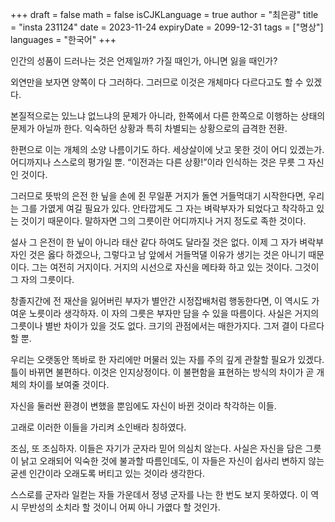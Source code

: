 +++
draft = false
math = false
isCJKLanguage = true
author = "최은광"
title = "insta 231124"
date = 2023-11-24
expiryDate = 2099-12-31
tags = ["명상"]
languages = "한국어"
+++

인간의 성품이 드러나는 것은 언제일까? 가질 때인가, 아니면 잃을 때인가?

외연만을 보자면 양쪽이 다 그러하다. 그러므로 이것은 개체마다 다르다고도 할 수 있겠다.

본질적으로는 있느냐 없느냐의 문제가 아니라, 한쪽에서 다른 한쪽으로 이행하는 상태의 문제가 아닐까 한다. 익숙하던 상황과 특히 차별되는 상황으로의 급격한 전환.

한편으로 이는 개체의 소양 나름이기도 하다. 세상살이에 낫고 못한 것이 어디 있겠는가. 어디까지나 스스로의 평가일 뿐. “이전과는 다른 상황!”이라 인식하는 것은 무릇 그 자신인 것이다. 

그러므로 뜻밖의 은전 한 닢을 손에 쥔 무일푼 거지가 돌연 거들먹대기 시작한다면, 우리는 그를 가엾게 여길 필요가 있다. 안타깝게도 그 자는 벼락부자가 되었다고 착각하고 있는 것이기 때문이다. 말하자면 그의 그릇이란 어디까지나 거지 정도로 족한 것이다.

설사 그 은전이 한 닢이 아니라 태산 같다 하여도 달라질 것은 없다. 이제 그 자가 벼락부자인 것은 옳다 하겠으나, 그렇다고 남 앞에서 거들먹댈 이유가 생기는 것은 아니기 때문이다. 그는 여전히 거지이다. 거지의 시선으로 자신을 메타화 하고 있는 것이다. 그것이 그 자의 그릇이다.

창졸지간에 전 재산을 잃어버린 부자가 별안간 시정잡배처럼 행동한다면, 이 역시도 가여운 노릇이라 생각하자. 이 자의 그릇은 부자만 담을 수 있을 따름이다. 사실은 거지의 그릇이나 별반 차이가 있을 것도 없다. 크기의 관점에서는 매한가지다. 그저 결이 다르다 할 뿐.

우리는 오랫동안 똑바로 한 자리에만 머물러 있는 자를 주의 깊게 관찰할 필요가 있겠다. 틀이 바뀌면 불편하다. 이것은 인지상정이다. 이 불편함을 표현하는 방식의 차이가 곧 개체의 차이를 보여줄 것이다.

자신을 둘러싼 환경이 변했을 뿐임에도 자신이 바뀐 것이라 착각하는 이들. 

고래로 이러한 이들을 가리켜 소인배라 칭하였다.

조심, 또 조심하자. 이들은 자기가 군자라 믿어 의심치 않는다. 사실은 자신을 담은 그릇이 낡고 오래되어 익숙한 것에 불과할 따름인데도, 이 자들은 자신이 쉽사리 변하지 않는 굳센 인간이라 오래도록 버티고 있는 것이라 생각한다. 

스스로를 군자라 일컫는 자들 가운데서 정녕 군자를 나는 한 번도 보지 못하였다. 이 역시 무반성의 소치라 할 것이니 어찌 아니 가엾다 할 것인가.